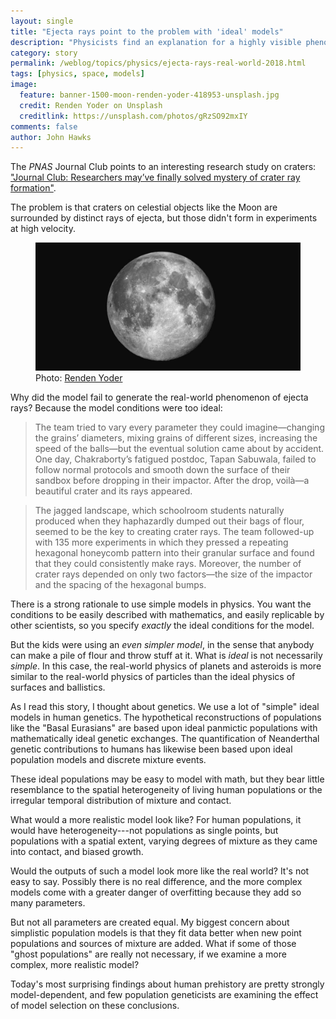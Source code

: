 ```yaml
---
layout: single
title: "Ejecta rays point to the problem with 'ideal' models"
description: "Physicists find an explanation for a highly visible phenomenon in the imperfection of real-world objects."
category: story
permalink: /weblog/topics/physics/ejecta-rays-real-world-2018.html
tags: [physics, space, models]
image:
  feature: banner-1500-moon-renden-yoder-418953-unsplash.jpg
  credit: Renden Yoder on Unsplash
  creditlink: https://unsplash.com/photos/gRzSO92mxIY
comments: false
author: John Hawks
---
```


The <em>PNAS</em> Journal Club points to an interesting research study on craters: <a href="http://blog.pnas.org/2018/07/journal-club-researchers-mayve-finally-solved-mystery-of-crater-ray-formation/">"Journal Club: Researchers may’ve finally solved mystery of crater ray formation"</a>.

The problem is that craters on celestial objects like the Moon are surrounded by distinct rays of ejecta, but those didn't form in experiments at high velocity.

<figure>
<img src="/images/moon-renden-yoder-418953-unsplash.jpg" alt="Full moon showing ejecta rays around craters" />
<figcaption>Photo: <a href="https://unsplash.com/photos/gRzSO92mxIY">Renden Yoder</a></figcaption>
</figure>

Why did the model fail to generate the real-world phenomenon of ejecta rays? Because the model conditions were too ideal:


<blockquote>The team tried to vary every parameter they could imagine—changing the grains’ diameters, mixing grains of different sizes, increasing the speed of the balls—but the eventual solution came about by accident. One day, Chakraborty’s fatigued postdoc, Tapan Sabuwala, failed to follow normal protocols and smooth down the surface of their sandbox before dropping in their impactor. After the drop, voilà—a beautiful crater and its rays appeared.</blockquote>

<blockquote>The jagged landscape, which schoolroom students naturally produced when they haphazardly dumped out their bags of flour, seemed to be the key to creating crater rays. The team followed-up with 135 more experiments in which they pressed a repeating hexagonal honeycomb pattern into their granular surface and found that they could consistently make rays. Moreover, the number of crater rays depended on only two factors—the size of the impactor and the spacing of the hexagonal bumps.</blockquote>

There is a strong rationale to use simple models in physics. You want the conditions to be easily described with mathematics, and easily replicable by other scientists, so you specify <em>exactly</em> the ideal conditions for the model.

But the kids were using an <em>even simpler model</em>, in the sense that anybody can make a pile of flour and throw stuff at it. What is <em>ideal</em> is not necessarily <em>simple</em>. In this case, the real-world physics of planets and asteroids is more similar to the real-world physics of particles than the ideal physics of surfaces and ballistics.

As I read this story, I thought about genetics. We use a lot of "simple" ideal models in human genetics. The hypothetical reconstructions of populations like the "Basal Eurasians" are based upon ideal panmictic populations with mathematically ideal genetic exchanges. The quantification of Neanderthal genetic contributions to humans has likewise been based upon ideal population models and discrete mixture events.

These ideal populations may be easy to model with math, but they bear little resemblance to the spatial heterogeneity of living human populations or the irregular temporal distribution of mixture and contact.

What would a more realistic model look like? For human populations, it would have heterogeneity---not populations as single points, but populations with a spatial extent, varying degrees of mixture as they came into contact, and biased growth.

Would the outputs of such a model look more like the real world? It's not easy to say. Possibly there is no real difference, and the more complex models come with a greater danger of overfitting because they add so many parameters.

But not all parameters are created equal. My biggest concern about simplistic population models is that they fit data better when new point populations and sources of mixture are added. What if some of those "ghost populations" are really not necessary, if we examine a more complex, more realistic model?

Today's most surprising findings about human prehistory are pretty strongly model-dependent, and few population geneticists are examining the effect of model selection on these conclusions.

